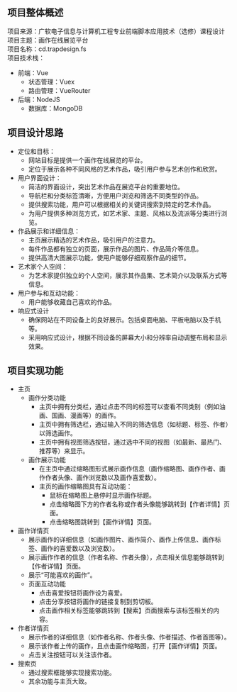 ## 项目整体概述

项目来源：广软电子信息与计算机工程专业前端脚本应用技术（选修）课程设计  
项目主题：画作在线展览平台  
项目名称：cd.trapdesign.fs  
项目技术栈：
- 前端：Vue
  - 状态管理：Vuex
  - 路由管理：VueRouter
- 后端：NodeJS
  - 数据库：MongoDB
 
## 项目设计思路

- 定位和目标：
	- 网站目标是提供一个画作在线展览的平台。
	- 定位于展示各种不同风格的艺术作品，吸引用户参与艺术创作和欣赏。
- 用户界面设计：
	- 简洁的界面设计，突出艺术作品在展览平台的重要地位。
	- 导航栏和分类标签清晰，方便用户浏览和筛选不同类型的作品。
	- 提供搜索功能，用户可以根据相关的关键词搜索到特定的艺术作品。
	- 为用户提供多种浏览方式，如艺术家、主题、风格以及流派等分类进行浏览。
- 作品展示和详细信息：
	- 主页展示精选的艺术作品，吸引用户的注意力。
	- 每件作品都有独立的页面，展示作品的图片、作品简介等信息。
	- 提供高清大图展示功能，使用户能够仔细观察作品的细节。
- 艺术家个人空间：
	- 为艺术家提供独立的个人空间，展示其作品集、艺术简介以及联系方式等信息。
- 用户参与和互动功能：
	- 用户能够收藏自己喜欢的作品。
- 响应式设计
	- 确保网站在不同设备上的良好展示。包括桌面电脑、平板电脑以及手机等。
	- 采用响应式设计，根据不同设备的屏幕大小和分辨率自动调整布局和显示效果。

## 项目实现功能

- 主页
	- 画作分类功能
		- 主页中拥有分类栏，通过点击不同的标签可以查看不同类别（例如油画、国画、漫画等）的画作。
		- 主页中拥有筛选栏，通过输入不同的筛选信息（如标题、标签、作者）以筛选画作。
		- 主页中拥有视图筛选按钮，通过选中不同的视图（如最新、最热门、推荐等）来显示。
	- 画作展示功能
		- 在主页中通过缩略图形式展示画作信息（画作缩略图、画作作者、画作作者头像、画作浏览数以及画作喜爱数）。
		- 主页的画作缩略图具有互动功能：
			- 鼠标在缩略图上悬停时显示画作标题。
			- 点击缩略图下方的作者名称或作者头像能够跳转到【作者详情】页面。
			- 点击缩略图跳转到【画作详情】页面。
- 画作详情页
	- 展示画作的详细信息（如画作图片、画作简介、画作上传信息、画作标签、画作的喜爱数以及浏览数）。
	- 展示画作作者的信息（作者名称、作者头像），点击相关信息能够跳转到【作者详情】页面。
	- 展示“可能喜欢的画作”。
	- 页面互动功能
		- 点击喜爱按钮将画作设为喜爱。
		- 点击分享按钮将画作的链接复制到剪切板。
		- 点击画作相关标签能够跳转到【搜索】页面搜索与该标签相关的内容。
- 作者详情页
	- 展示作者的详细信息（如作者名称、作者头像、作者描述、作者首图等）。
	- 展示该作者上传的画作，且点击画作缩略图，打开【画作详情】页面。
	- 点击关注按钮可以关注该作者。
- 搜索页
	- 通过搜索框能够实现搜索功能。
	- 其余功能与主页大致。
